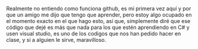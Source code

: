 Realmente no entiendo como funciona github, es mi primera vez aquí y por que un amigo me dijo que tengo que aprender,
pero estoy algo ocupado en el momento exacto en el que hago esto, así que, simplemente diré que ese código que dejé es
más que nada para los que estén aprendiendo en C# y usen visual studio, es uno de los codigos que nos han pedido hacer
en clase, y si a alguien le sirve, maravilloso.
